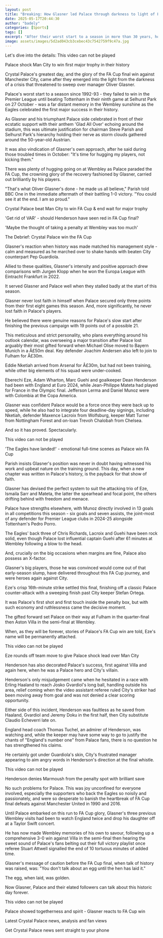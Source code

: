 ```yaml
---
layout: post
title: "Breaking: How Glasner led Palace through darkness to light of FA Cup glory"
date: 2025-05-17T20:44:30
author: "badely"
categories: [Sports]
tags: []
excerpt: "After their worst start to a season in more than 30 years, how did manager Oliver Glasner steer Crystal Palace to their first major trophy?"
image: assets/images/5d2ad043cb3cebec43c7542759f9c47a.jpg
---
```


Let's dive into the details: This video can not be played

Palace shock Man City to win first major trophy in their history

Crystal Palace's greatest day, and the glory of the FA Cup final win against Manchester City, came after they emerged into the light from the darkness of a crisis that threatened to sweep over manager Oliver Glasner.

Palace's worst start to a season since 1992-93 - they failed to win in the Premier League until beating Tottenham in their ninth game at Selhurst Park on 27 October - was a far distant memory in the Wembley sunshine as the Eagles celebrated the first major success in their history.

As Glasner and his triumphant Palace side celebrated in front of their ecstatic support with their anthem 'Glad All Over' echoing around the stadium, this was ultimate justification for chairman Steve Parish and Selhurst Park's hierarchy holding their nerve as storm clouds gathered around the 50-year-old Austrian.

It was also vindication of Glasner's own approach, after he said during those troubled times in October: "It's time for hugging my players, not kicking them."

There was plenty of hugging going on at Wembley as Palace paraded the FA Cup, the crowning glory of the recovery fashioned by Glasner, carried out brilliantly by his players.

"That's what Oliver Glasner's done - he made us all believe," Parish told BBC One in the immediate aftermath of their battling 1-0 victory. "You could see it at the end. I am so proud."

Crystal Palace beat Man City to win FA Cup & end wait for major trophy

'Get rid of VAR' - should Henderson have seen red in FA Cup final?

'Maybe the thought of taking a penalty at Wembley was too much'

The Debrief: Crystal Palace win the FA Cup

Glasner's reaction when history was made matched his management style - calm and measured as he marched over to shake hands with beaten City counterpart Pep Guardiola.

Allied to these qualities, Glasner's intensity and positive approach drew comparisons with Jurgen Klopp when he won the Europa League with Eintracht Frankfurt in 2022.

It served Glasner and Palace well when they stalled badly at the start of this season.

Glasner never lost faith in himself when Palace secured only three points from their first eight games this season. And, more significantly, he never lost faith in Palace's players.

He believed there were genuine reasons for Palace's slow start after finishing the previous campaign with 19 points out of a possible 21.

This meticulous and strict personality, who plans everything around his outlook calendar, was overseeing a major transition after Palace lost arguably their most gifted forward when Michael Olise moved to Bayern Munich in a Â£50m deal. Key defender Joachim Andersen also left to join to Fulham for Â£30m.

Eddie Nketiah arrived from Arsenal for Â£30m, but had not been training, while other big elements of his squad were under-cooked.

Eberechi Eze, Adam Wharton, Marc Guehi and goalkeeper Dean Henderson had been with England at Euro 2024, while Jean-Philippe Mateta had played for France in the Olympic final. Jefferson Lerma and Daniel Munoz were with Colombia at the Copa America.

Glasner was confident Palace would be a force once they were back up to speed, while he also had to integrate four deadline-day signings, including Nketiah, defender Maxence Lacroix from Wolfsburg, keeper Matt Turner from Nottingham Forest and on-loan Trevoh Chalobah from Chelsea.

And so it has proved. Spectacularly.

This video can not be played

'The Eagles have landed!' - emotional full-time scenes as Palace win FA Cup

Parish insists Glasner's position was never in doubt having witnessed his work and upbeat nature on the training ground. This day, when a new chapter was written in Palace's history, is the payback for that show of faith.

Glasner has devised the perfect system to suit the attacking trio of Eze, Ismaila Sarr and Mateta, the latter the spearhead and focal point, the others drifting behind with freedom and menace.

Palace have strengths elsewhere, with Munoz directly involved in 13 goals in all competitions this season - six goals and seven assists, the joint-most of any defender for Premier League clubs in 2024-25 alongside Tottenham's Pedro Porro.

The Eagles' back three of Chris Richards, Lacroix and Guehi have been rock solid, even though Palace lost influential captain Guehi after 61 minutes at Wembley following a blow to the head.

And, crucially on the big occasions when margins are fine, Palace also possess an X-factor.

Glasner's big players, those he was convinced would come out of that early-season slump, have delivered throughout this FA Cup journey, and were heroes again against City.

Eze's crisp 16th-minute strike settled this final, finishing off a classic Palace counter-attack with a sweeping finish past City keeper Stefan Ortega.

It was Palace's first shot and first touch inside the penalty box, but with such economy and ruthlessness came the decisive moment.

The gifted forward set Palace on their way at Fulham in the quarter-final then Aston Villa in the semi-final at Wembley.

When, as they will be forever, stories of Palace's FA Cup win are told, Eze's name will be permanently attached.

This video can not be played

Eze rounds off team move to give Palace shock lead over Man City

Henderson has also decorated Palace's success, first against Villa and again here, when he was a Palace hero and City's villain.

Henderson's only misjudgement came when he hesitated in a race with Erling Haaland to reach Josko Gvardiol's long ball, handling outside his area, relief coming when the video assistant referee ruled City's striker had been moving away from goal and was not denied a clear scoring opportunity.

Either side of this incident, Henderson was faultless as he saved from Haaland, Gvardiol and Jeremy Doku in the first half, then City substitute Claudio Echeverri late on.

England head coach Thomas Tuchel, an admirer of Henderson, was watching and, while the keeper may have some way to go to justify the chants of "England's number one" from Palace fans, there is no question he has strengthened his claims.

He certainly got under Guardiola's skin, City's frustrated manager appearing to aim angry words in Henderson's direction at the final whistle.

This video can not be played

Henderson denies Marmoush from the penalty spot with brilliant save

No such problems for Palace. This was joy unconfined for everyone involved, especially the supporters who back the Eagles so noisily and passionately, and were so desperate to banish the heartbreak of FA Cup final defeats against Manchester United in 1990 and 2016.

Until Palace embarked on this run to FA Cup glory, Glasner's three previous Wembley visits had been to watch England twice and drop his daughter off at a Taylor Swift concert.

He has now made Wembley memories of his own to savour, following up a comprehensive 3-0 win against Villa in the semi-final then hearing the sweet sound of Palace's fans belting out their full victory playlist once referee Stuart Attwell signalled the end of 10 tortuous minutes of added time.

Glasner's message of caution before the FA Cup final, when talk of history was raised, was: "You don't talk about an egg until the hen has laid it."

The egg, when laid, was golden.

Now Glasner, Palace and their elated followers can talk about this historic day forever.

This video can not be played

Palace showed togetherness and spirit - Glasner reacts to FA Cup win

Latest Crystal Palace news, analysis and fan views

Get Crystal Palace news sent straight to your phone

